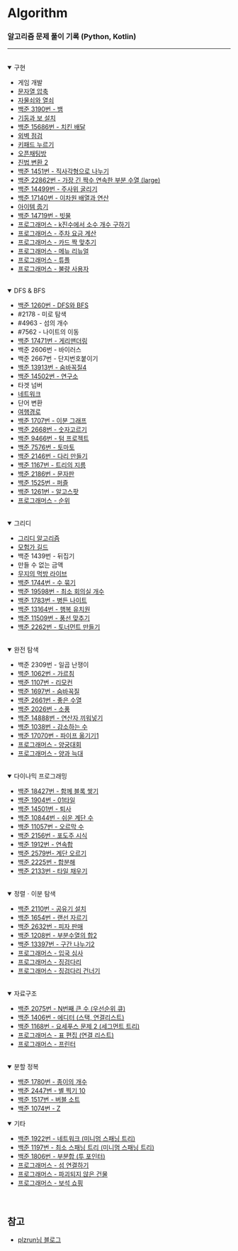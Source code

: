 # Algorithm
### 알고리즘 문제 풀이 기록 (Python, Kotlin)

---
<br>

<details open markdown = "1">

<summary>구현</summary>

  - 게임 개발
  - [문자열 압축](https://github.com/ERyukSa/Algorithm/blob/main/%EA%B5%AC%ED%98%84/%EB%AC%B8%EC%9E%90%EC%97%B4%20%EC%95%95%EC%B6%95.md)
  - [자물쇠와 열쇠](https://github.com/ERyukSa/Algorithm/blob/main/%EA%B5%AC%ED%98%84/%EC%9E%90%EB%AC%BC%EC%87%A0%EC%99%80%20%EC%97%B4%EC%87%A0.md)
  - [백준 3190번 - 뱀](https://github.com/ERyukSa/Algorithm/blob/main/%EA%B5%AC%ED%98%84/%233190%20-%20%EB%B1%80.md)
  - [기둥과 보 설치](https://github.com/ERyukSa/Algorithm/blob/main/%EA%B5%AC%ED%98%84/%EA%B8%B0%EB%91%A5%EA%B3%BC%20%EB%B3%B4%20%EC%84%A4%EC%B9%98.md)
  - [백준 15686번 - 치킨 배달](https://github.com/ERyukSa/Algorithm/blob/main/%EA%B5%AC%ED%98%84/%2315686%20-%20%EC%B9%98%ED%82%A8%20%EB%B0%B0%EB%8B%AC.md)
  - [외벽 점검](https://github.com/ERyukSa/Algorithm/blob/main/%EA%B5%AC%ED%98%84/%EC%99%B8%EB%B2%BD%20%EC%A0%90%EA%B2%80.md)
  - [키패드 누르기](https://best-human-developer.tistory.com/2)
  - [오픈채팅방](https://best-human-developer.tistory.com/3)
  - [진법 변환 2](https://best-human-developer.tistory.com/29)
  - [백준 1451번 - 직사각형으로 나누기](https://best-human-developer.tistory.com/51)
  - [백준 22862번 - 가장 긴 짝수 연속한 부분 수열 (large)](https://best-human-developer.tistory.com/53)
  - [백준 14499번 - 주사위 굴리기](https://best-human-developer.tistory.com/61)
  - [백준 17140번 - 이차원 배열과 연산](https://best-human-developer.tistory.com/63)
  - [아이템 줍기](https://best-human-developer.tistory.com/77)
  - [백준 14719번 - 빗물](구현/%EB%B0%B1%EC%A4%80%2014719%EB%B2%88%20-%20%EB%B9%97%EB%AC%BC.kt)
  - [프로그래머스 - k진수에서 소수 개수 구하기](구현/프로그래머스%20-%20k진수에서%20소수%20개수%20구하기.kt)
  - [프로그래머스 - 주차 요금 계산](구현/프로그래머스%20-%20주차%20요금%20계산.kt)
  - [프로그래머스 - 카드 짝 맞추기](구현/프로그래머스%20-%20카드%20짝%20맞추기.kt)
  - [프로그래머스 - 메뉴 리뉴얼](구현/프로그래머스%20-%20메뉴%20리뉴얼.md)
  - [프로그래머스 - 튜플](구현/프로그래머스%20-%20튜플.kt)
  - [프로그래머스 - 불량 사용자](구현/프로그래머스%20-%20불량%20사용자.kt)
  
</details>

<br>

<details open markdown="2">

<summary>DFS & BFS</summary>

  - [백준 1260번 - DFS와 BFS](https://github.com/ERyukSa/Algorithm/blob/main/DFS&BFS/%231260%20-%20DFS%EC%99%80%20BFS.md)
  - #2178 - 미로 탐색
  - #4963 - 섬의 개수
  - #7562 - 나이트의 이동
  - [백준 17471번 - 게리맨더링](https://github.com/ERyukSa/Algorithm/blob/main/DFS%26BFS/%2317471%20-%20%EA%B2%8C%EB%A6%AC%EB%A7%A8%EB%8D%94%EB%A7%81.md)
  - 백준 2606번 - 바이러스
  - 백준 2667번 - 단지번호붙이기  
  - [백준 13913번 - 숨바꼭질4](https://github.com/ERyukSa/Algorithm/blob/main/DFS%26BFS/%2313913%20-%20%EC%88%A8%EB%B0%94%EA%BC%AD%EC%A7%884.md)
  - [백준 14502번 - 연구소](https://github.com/ERyukSa/Algorithm/blob/main/DFS%26BFS/%2314502%20-%20%EC%97%B0%EA%B5%AC%EC%86%8C.md)
  - 타겟 넘버
  - [네트워크](https://github.com/ERyukSa/Algorithm/blob/main/DFS%26BFS/%EB%84%A4%ED%8A%B8%EC%9B%8C%ED%81%AC.md)
  - 단어 변환
  - [여행경로](https://github.com/ERyukSa/Algorithm/blob/main/DFS%26BFS/%EC%97%AC%ED%96%89%EA%B2%BD%EB%A1%9C.md)
  - [백준 1707번 - 이분 그래프](https://best-human-developer.tistory.com/7)
  - [백준 2668번 - 숫자고르기](https://best-human-developer.tistory.com/18)
  - [백준 9466번 - 텀 프로젝트](https://best-human-developer.tistory.com/33)
  - [백준 7576번 - 토마토](https://best-human-developer.tistory.com/34)
  - [백준 2146번 - 다리 만들기](https://best-human-developer.tistory.com/35)
  - [백준 1167번 - 트리의 지름](https://best-human-developer.tistory.com/36)
  - [백준 2186번 - 문자판](https://best-human-developer.tistory.com/55)
  - [백준 1525번 - 퍼즐](https://best-human-developer.tistory.com/56)
  - [백준 1261번 - 알고스팟](https://best-human-developer.tistory.com/59)
  - [프로그래머스 - 순위](https://best-human-developer.tistory.com/70)
</details>

<br>

<details open markdown="3">

<summary>그리디</summary>

  - [그리디 알고리즘](https://github.com/ERyukSa/Algorithm/blob/main/Greedy/Greedy.md)
  - [모험가 길드](./Greedy/모험가%20길드.md) 
  - 백준 1439번 - 뒤집기
  - 만들 수 없는 금액
  - [무지의 먹방 라이브](https://github.com/ERyukSa/Algorithm/blob/main/Greedy/%EB%AC%B4%EC%A7%80%EC%9D%98%20%EB%A8%B9%EB%B0%A9%20%EB%9D%BC%EC%9D%B4%EB%B8%8C.md)
  - [백준 1744번 - 수 묶기](https://best-human-developer.tistory.com/8)
  - [백준 19598번 - 최소 회의실 개수](https://best-human-developer.tistory.com/23)
  - [백준 1783번 - 병든 나이트](https://best-human-developer.tistory.com/47)
  - [백준 13164번 - 행복 유치원](https://best-human-developer.tistory.com/54)
  - [백준 11509번 - 풍선 맞추기](https://best-human-developer.tistory.com/65)
  - [백준 2262번 - 토너먼트 만들기](https://best-human-developer.tistory.com/66)

</details>

<br>

<details open markdown="4">

<summary>완전 탐색</summary>

  - 백준 2309번 - 일곱 난쟁이
  - [백준 1062번 - 가르침](https://best-human-developer.tistory.com/6)
  - [백준 1107번 - 리모컨](https://best-human-developer.tistory.com/50)
  - [백준 1697번 - 숨바꼭질](https://best-human-developer.tistory.com/52)
  - [백준 2661번 - 좋은 수열](https://best-human-developer.tistory.com/58)
  - [백준 2026번 - 소풍](https://best-human-developer.tistory.com/64)
  - [백준 14888번 - 연산자 끼워넣기](https://best-human-developer.tistory.com/83)
  - [백준 1038번 - 감소하는 수](https://best-human-developer.tistory.com/86)
  - [백준 17070번 - 파이프 옮기기1](BruteForce/백준%2017070번%20-%20파이프%20옮기기1.kt)
  - [프로그래머스 - 양궁대회](BruteForce/프로그래머스%20-%20양궁대회.kt)
  - [프로그래머스 - 양과 늑대](BruteForce/프로그래머스%20-%20양과%20늑대.kt)

</details>

<br>

<details open markdown="5">

<summary>다이나믹 프로그래밍</summary>

  - [백준 18427번 - 함께 블록 쌓기](https://best-human-developer.tistory.com/5)
  - [백준 1904번 - 01타일](https://best-human-developer.tistory.com/10)
  - [백준 14501번 - 퇴사](https://best-human-developer.tistory.com/11)
  - [백준 10844번 - 쉬운 계단 수](https://best-human-developer.tistory.com/14)
  - [백준 11057번 - 오르막 수](https://best-human-developer.tistory.com/15)
  - [백준 2156번 - 포도주 시식](https://best-human-developer.tistory.com/19)
  - [백준 1912번 - 연속합](https://best-human-developer.tistory.com/21)
  - [백준 2579번- 계단 오르기](https://best-human-developer.tistory.com/22)
  - [백준 2225번 - 합분해](https://best-human-developer.tistory.com/25)
  - [백준 2133번 - 타일 채우기](https://best-human-developer.tistory.com/26)

</details>

<br>

<details open markdown="6">

<summary>정렬ㆍ이분 탐색</summary>

  - [백준 2110번 - 공유기 설치](https://best-human-developer.tistory.com/17)
  - [백준 1654번 - 랜선 자르기](https://best-human-developer.tistory.com/38)
  - [백준 2632번 - 피자 판매](https://best-human-developer.tistory.com/60)
  - [백준 1208번 - 부분수열의 합2](https://best-human-developer.tistory.com/62)
  - [백준 13397번 - 구간 나누기2](https://best-human-developer.tistory.com/69)
  - [프로그래머스 - 입국 심사](정렬과%20이분%20탐색/프로그래머스%20-%20입국%20심사.kt)
  - [프로그래머스 - 징검다리](정렬과%20이분%20탐색/프로그래머스%20-%20징검다리.kt)
  - [프로그래머스 - 징검다리 건너기](정렬과%20이분%20탐색/프로그래머스%20-%20징검다리%20건너기.kt)

</details>

<br>

<details open markdown="7">

<summary>자료구조</summary>

  - [백준 2075번 - N번째 큰 수 (우선순위 큐)](https://best-human-developer.tistory.com/24)
  - [백준 1406번 - 에디터 (스택, 연결리스트)](https://best-human-developer.tistory.com/27)
  - [백준 1168번 - 요세푸스 문제 2 (세그먼트 트리)](https://best-human-developer.tistory.com/28)
  - [프로그래머스 - 표 편집 (연결 리스트)](https://best-human-developer.tistory.com/49)
  - [프로그래머스 - 프린터](https://best-human-developer.tistory.com/84)

</details>

<br>

<details open markdown="8">

<summary>분할 정복</summary>
  
  - [백준 1780번 - 종이의 개수](https://best-human-developer.tistory.com/41)
  - [백준 2447번 - 별 찍기 10](https://best-human-developer.tistory.com/42)
  - [백준 1517번 - 버블 소트](https://best-human-developer.tistory.com/46)
  - [백준 1074번 - Z](https://best-human-developer.tistory.com/48)

</details>

<details open markdown="9">

<summary>기타</summary>
  
  - [백준 1922번 - 네트워크 (미니멈 스패닝 트리)](기타/백준%201922번%20-%20네트워크.kt)
  - [백준 1197번 - 최소 스패닝 트리 (미니멈 스패닝 트리)](기타/백준%201197번%20-%20최소%20스패닝%20트리.kt)
  - [백준 1806번 - 부분합 (투 포인터)](기타/백준%201806번%20-%20부분합.kt)
  - [프로그래머스 - 섬 연결하기](기타/프로그래머스%20-%20섬%20연결하기.kt)
  - [프로그래머스 - 파괴되지 않은 건물](기타/프로그래머스%20-%20파괴되지%20않은%20건물.kt)
  - [프로그래머스 - 보석 쇼핑](기타/프로그래머스%20-%20보석%20쇼핑.kt)

</details>

<br>

## 참고

- [plzrun님 블로그](https://plzrun.tistory.com/entry/%EC%95%8C%EA%B3%A0%EB%A6%AC%EC%A6%98-%EB%AC%B8%EC%A0%9C%ED%92%80%EC%9D%B4PS-%EC%8B%9C%EC%9E%91%ED%95%98%EA%B8%B0)
